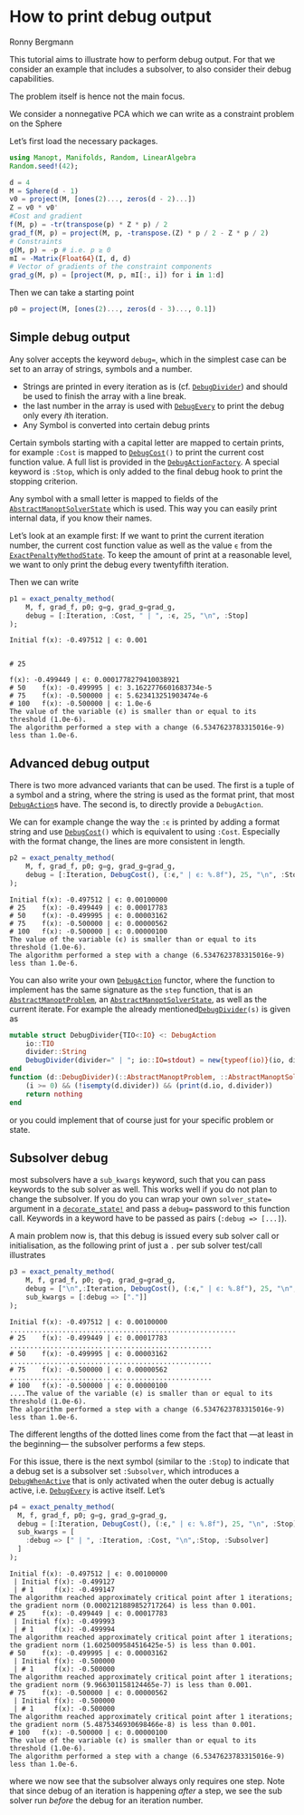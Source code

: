# How to print debug output
Ronny Bergmann

This tutorial aims to illustrate how to perform debug output. For that we consider an
example that includes a subsolver, to also consider their debug capabilities.

The problem itself is hence not the main focus.

We consider a nonnegative PCA which we can write as a constraint problem on the Sphere

Let’s first load the necessary packages.

``` julia
using Manopt, Manifolds, Random, LinearAlgebra
Random.seed!(42);
```

``` julia
d = 4
M = Sphere(d - 1)
v0 = project(M, [ones(2)..., zeros(d - 2)...])
Z = v0 * v0'
#Cost and gradient
f(M, p) = -tr(transpose(p) * Z * p) / 2
grad_f(M, p) = project(M, p, -transpose.(Z) * p / 2 - Z * p / 2)
# Constraints
g(M, p) = -p # i.e. p ≥ 0
mI = -Matrix{Float64}(I, d, d)
# Vector of gradients of the constraint components
grad_g(M, p) = [project(M, p, mI[:, i]) for i in 1:d]
```

Then we can take a starting point

``` julia
p0 = project(M, [ones(2)..., zeros(d - 3)..., 0.1])
```

## Simple debug output

Any solver accepts the keyword `debug=`, which in the simplest case can be set to an array of strings, symbols and a number.

- Strings are printed in every iteration as is (cf. [`DebugDivider`](@ref)) and should be used to finish the array with a line break.
- the last number in the array is used with [`DebugEvery`](@ref) to print the debug only every $i$th iteration.
- Any Symbol is converted into certain debug prints

Certain symbols starting with a capital letter are mapped to certain prints, for example `:Cost` is mapped to [`DebugCost`](@ref)`()` to print the current cost function value. A full list is provided in the [`DebugActionFactory`](@ref).
A special keyword is `:Stop`, which is only added to the final debug hook to print the stopping criterion.

Any symbol with a small letter is mapped to fields of the [`AbstractManoptSolverState`](@ref) which is used. This way you can easily print internal data, if you know their names.

Let’s look at an example first: If we want to print the current iteration number, the current cost function value as well as the value `ϵ` from the [`ExactPenaltyMethodState`](@ref). To keep the amount of print at a reasonable level, we want to only print the debug every twentyfifth iteration.

Then we can write

``` julia
p1 = exact_penalty_method(
    M, f, grad_f, p0; g=g, grad_g=grad_g,
    debug = [:Iteration, :Cost, " | ", :ϵ, 25, "\n", :Stop]
);
```

    Initial f(x): -0.497512 | ϵ: 0.001


    # 25    

    f(x): -0.499449 | ϵ: 0.0001778279410038921
    # 50    f(x): -0.499995 | ϵ: 3.1622776601683734e-5
    # 75    f(x): -0.500000 | ϵ: 5.623413251903474e-6
    # 100   f(x): -0.500000 | ϵ: 1.0e-6
    The value of the variable (ϵ) is smaller than or equal to its threshold (1.0e-6).
    The algorithm performed a step with a change (6.5347623783315016e-9) less than 1.0e-6.

## Advanced debug output

There is two more advanced variants that can be used. The first is a tuple of a symbol and a string, where the string is used as the format print, that most [`DebugAction`](@ref)s have. The second is, to directly provide a `DebugAction`.

We can for example change the way the `:ϵ` is printed by adding a format string
and use [`DebugCost`](@ref)`()` which is equivalent to using `:Cost`.
Especially with the format change, the lines are more consistent in length.

``` julia
p2 = exact_penalty_method(
    M, f, grad_f, p0; g=g, grad_g=grad_g,
    debug = [:Iteration, DebugCost(), (:ϵ," | ϵ: %.8f"), 25, "\n", :Stop]
);
```

    Initial f(x): -0.497512 | ϵ: 0.00100000
    # 25    f(x): -0.499449 | ϵ: 0.00017783
    # 50    f(x): -0.499995 | ϵ: 0.00003162
    # 75    f(x): -0.500000 | ϵ: 0.00000562
    # 100   f(x): -0.500000 | ϵ: 0.00000100
    The value of the variable (ϵ) is smaller than or equal to its threshold (1.0e-6).
    The algorithm performed a step with a change (6.5347623783315016e-9) less than 1.0e-6.

You can also write your own [`DebugAction`](@ref) functor, where the function to implement has the same signature as the `step` function, that is an [`AbstractManoptProblem`](@ref), an [`AbstractManoptSolverState`](@ref), as well as the current iterate. For example the already mentioned[`DebugDivider`](@ref)`(s)` is given as

``` julia
mutable struct DebugDivider{TIO<:IO} <: DebugAction
    io::TIO
    divider::String
    DebugDivider(divider=" | "; io::IO=stdout) = new{typeof(io)}(io, divider)
end
function (d::DebugDivider)(::AbstractManoptProblem, ::AbstractManoptSolverState, i::Int)
    (i >= 0) && (!isempty(d.divider)) && (print(d.io, d.divider))
    return nothing
end
```

or you could implement that of course just for your specific problem or state.

## Subsolver debug

most subsolvers have a `sub_kwargs` keyword, such that you can pass keywords to the sub solver as well. This works well if you do not plan to change the subsolver. If you do you can wrap your own `solver_state=` argument in a [`decorate_state!`](@ref) and pass a `debug=` password to this function call.
Keywords in a keyword have to be passed as pairs (`:debug => [...]`).

A main problem now is, that this debug is issued every sub solver call or initialisation, as the following print of just a `.` per sub solver test/call illustrates

``` julia
p3 = exact_penalty_method(
    M, f, grad_f, p0; g=g, grad_g=grad_g,
    debug = ["\n",:Iteration, DebugCost(), (:ϵ," | ϵ: %.8f"), 25, "\n", :Stop],
    sub_kwargs = [:debug => ["."]]
);
```


    Initial f(x): -0.497512 | ϵ: 0.00100000
    ........................................................
    # 25    f(x): -0.499449 | ϵ: 0.00017783
    ..................................................
    # 50    f(x): -0.499995 | ϵ: 0.00003162
    ..................................................
    # 75    f(x): -0.500000 | ϵ: 0.00000562
    ..................................................
    # 100   f(x): -0.500000 | ϵ: 0.00000100
    ....The value of the variable (ϵ) is smaller than or equal to its threshold (1.0e-6).
    The algorithm performed a step with a change (6.5347623783315016e-9) less than 1.0e-6.

The different lengths of the dotted lines come from the fact that —at least in the beginning— the subsolver performs a few steps.

For this issue, there is the next symbol (similar to the `:Stop`) to indicate that a debug set is a subsolver set `:Subsolver`, which introduces a [`DebugWhenActive`](@ref) that is only activated when the outer debug is actually active, i.e. [`DebugEvery`](@ref) is active itself.
Let’s

``` julia
p4 = exact_penalty_method(
  M, f, grad_f, p0; g=g, grad_g=grad_g,
  debug = [:Iteration, DebugCost(), (:ϵ," | ϵ: %.8f"), 25, "\n", :Stop],
  sub_kwargs = [
    :debug => [" | ", :Iteration, :Cost, "\n",:Stop, :Subsolver]
  ]
);
```

    Initial f(x): -0.497512 | ϵ: 0.00100000
     | Initial f(x): -0.499127
     | # 1     f(x): -0.499147
    The algorithm reached approximately critical point after 1 iterations; the gradient norm (0.0002121889852717264) is less than 0.001.
    # 25    f(x): -0.499449 | ϵ: 0.00017783
     | Initial f(x): -0.499993
     | # 1     f(x): -0.499994
    The algorithm reached approximately critical point after 1 iterations; the gradient norm (1.6025009584516425e-5) is less than 0.001.
    # 50    f(x): -0.499995 | ϵ: 0.00003162
     | Initial f(x): -0.500000
     | # 1     f(x): -0.500000
    The algorithm reached approximately critical point after 1 iterations; the gradient norm (9.966301158124465e-7) is less than 0.001.
    # 75    f(x): -0.500000 | ϵ: 0.00000562
     | Initial f(x): -0.500000
     | # 1     f(x): -0.500000
    The algorithm reached approximately critical point after 1 iterations; the gradient norm (5.4875346930698466e-8) is less than 0.001.
    # 100   f(x): -0.500000 | ϵ: 0.00000100
    The value of the variable (ϵ) is smaller than or equal to its threshold (1.0e-6).
    The algorithm performed a step with a change (6.5347623783315016e-9) less than 1.0e-6.

where we now see that the subsolver always only requires one step. Note that since debug of an iteration is happening *after* a step, we see the sub solver run *before* the debug for an iteration number.
